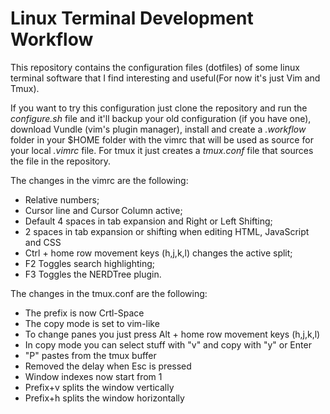 # Linux Terminal Development Workflow

This repository contains the configuration files (dotfiles) of some linux terminal software that I find interesting and useful(For now it's just Vim and Tmux).

If you want to try this configuration just clone the repository and run the *configure.sh* file and it'll backup your old configuration (if you have one), download Vundle (vim's plugin manager), install and create a *.workflow* folder in your $HOME folder with the vimrc that will be used as source for your local *.vimrc* file. For tmux it just creates a *tmux.conf* file that sources the file in the repository.

The changes in the vimrc are the following:
- Relative numbers;
- Cursor line and Cursor Column active;
- Default 4 spaces in tab expansion and Right or Left Shifting;
- 2 spaces in tab expansion or shifting when editing HTML, JavaScript and CSS
- Ctrl + home row movement keys (h,j,k,l) changes the active split;
- F2 Toggles search highlighting;
- F3 Toggles the NERDTree plugin.

The changes in the tmux.conf are the following:
- The prefix is now Crtl-Space
- The copy mode is set to vim-like
- To change panes you just press Alt + home row movement keys (h,j,k,l)
- In copy mode you can select stuff with "v" and copy with "y" or Enter
- "P" pastes from the tmux buffer
- Removed the delay when Esc is pressed
- Window indexes now start from 1
- Prefix+v splits the window vertically
- Prefix+h splits the window horizontally
